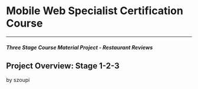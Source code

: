 # Mobile Web Specialist Certification Course
---
#### _Three Stage Course Material Project - Restaurant Reviews_

## Project Overview: Stage 1-2-3

by szoupi